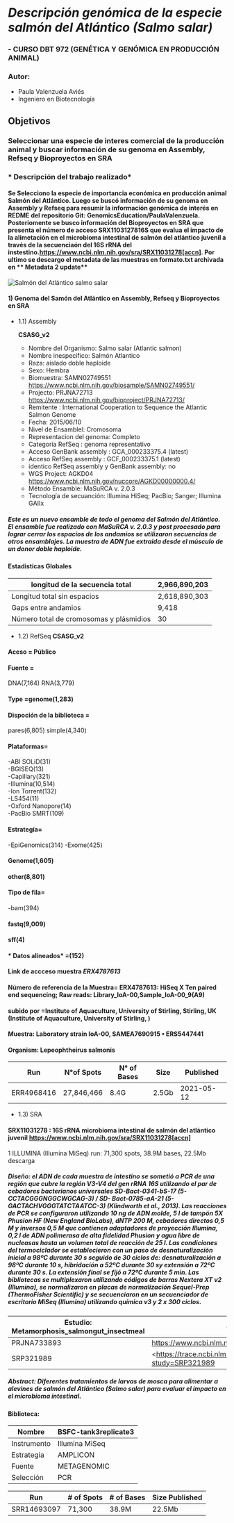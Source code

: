 # ***Descripción genómica de la especie salmón del Atlántico (Salmo salar)***
### - CURSO DBT 972 (GENÉTICA Y GENÓMICA EN PRODUCCIÓN ANIMAL)
### Autor: 
- Paula Valenzuela Aviés
- Ingeniero en Biotecnología

## **Objetivos**
### Seleccionar una especie de interes comercial de la producción animal y buscar información de su genoma en Assembly, Refseq y Bioproyectos en SRA
### * Descripción del trabajo realizado*
#### Se Selecciono la especie de importancia económica en producción animal Salmón del Atlántico. Luego se buscó información de su genoma en Assembly y Refseq para resumir la información genómica de interés en REDME del repositorio Git: GenomicsEducation/PaulaValenzuela. Posteriomente se busco información del Bioproyectos en SRA que presenta el número de acceso **SRX1103127816S** que evalua el impacto de la alimetación en el microbioma intestinal de salmón del atlántico juvenil a través de la secuenciaón del 16S rRNA del instestino.<https://www.ncbi.nlm.nih.gov/sra/SRX11031278[accn]>. Por ultimo se descargo el metadata de las muestras en formato.txt archivada en ** Metadata 2 update**

![Salmón del Atlántico *salmo salar*](https://www.bing.com/images/search?view=detailV2&ccid=aPOtTgII&id=B6725BEDD03FFDD4F8559AF8B75E8C689FC43DCB&thid=OIP.aPOtTgIIacpmELeLmvBL3wHaC-&mediaurl=https%3a%2f%2fwww.salmonchile.cl%2fassets%2fuploads%2f2019%2f03%2fatlantico.jpg&cdnurl=https%3a%2f%2fth.bing.com%2fth%2fid%2fR68f3ad4e020869ca6610b78b9af04bdf%3frik%3dyz3En2iMXrf4mg%26pid%3dImgRaw&exph=1404&expw=3488&q=salmon+atlantico&simid=608038692002010751&ck=8AFFBA70A81456E6F82BEEED347111FB&selectedIndex=6&FORM=IRPRST&ajaxhist=0&ajaxserp=0)

#### 1) Genoma del Samón del Atlántico en Assembly, Refseq y Bioproyectos en SRA
- 1.1) Assembly

  **CSASG_v2**
 
  - Nombre del Organismo: Salmo salar (Atlantic salmon)
  - Nombre inespecifico: Salmón Atlantico
  - Raza: aislado doble haploide 
  - Sexo: Hembra 
  - Biomuestra: SAMN02749551 <https://www.ncbi.nlm.nih.gov/biosample/SAMN02749551/>
  - Projecto: PRJNA72713 <https://www.ncbi.nlm.nih.gov/bioproject/PRJNA72713/>
  - Remitente : International Cooperation to Sequence the Atlantic Salmon Genome
  - Fecha: 2015/06/10
  - Nivel de Ensamblel: Cromosoma
  - Representacion del genoma: Completo
  - Categoria RefSeq : genoma representativo
  - Acceso GenBank assembly : GCA_000233375.4 (latest)
  - Acceso RefSeq assembly : GCF_000233375.1 (latest)
  - identico RefSeq assembly y GenBank assembly: no 
  - WGS Project: AGKD04 <https://www.ncbi.nlm.nih.gov/nuccore/AGKD00000000.4/>
  - Método Ensamble: MaSuRCA v. 2.0.3
  - Tecnología de secuanción: Illumina HiSeq; PacBio; Sanger; Illumina GAIIx

 ##### Este es un nuevo ensamble de todo el genoma del Salmón del Atlántico. El ensamble fue realizado con MaSuRCA v. 2.0.3 y post procesado para lograr cerrar los espacios de los andamios se utilizaron secuencias de otros ensamblajes. La muestra de ADN fue extraida desde el músculo de un donor doble haploide. 
 #### Estadisticas Globales
  
  |longitud de la secuencia total| 2,966,890,203| 
  |------------|--------------|
  |Longitud total sin espacios   | 2,618,890,303|
  |Gaps entre andamios| 9,418|  
  |Número total de cromosomas y plásmidios| 30| 
 
- 1.2) RefSeq
  **CSASG_v2**
  
#### Aceso = Público
#### Fuente =
DNA(7,164)
RNA(3,779)
#### Type =genome(1,283)

#### Dispoción de la biblioteca =
pares(6,805)
simple(4,340)

#### Plataformas=
-ABI SOLiD(31)   
-BGISEQ(13)   
-Capillary(321)   
-Illumina(10,514)   
-Ion Torrent(132)   
-LS454(11)   
-Oxford Nanopore(14)   
-PacBio SMRT(109)  

#### Estrategía=
-EpiGenomics(314) 
-Exome(425)

#### Genome(1,605)
#### other(8,801)
#### Tipo de fila=
-bam(394)

#### fastq(9,009)
#### sff(4)
#### * Datos alineados* =(152)
#### Link de accceso muestra *ERX4787613*
#### Número de referencia de la Muestra= ERX4787613: HiSeq X Ten paired end sequencing; Raw reads: Library_IoA-00,Sample_IoA-00_9(A9)
#### subido por =Institute of Aquaculture, University of Stirling, Stirling, UK (Institute of Aquaculture, University of Stirling, )
#### Muestra: Laboratory strain IoA-00, SAMEA7690915 • ERS5447441
#### Organism: Lepeophtheirus salmonis

|Run	| N°of Spots|	N° of Bases|	Size|	Published|
|----|-----|-----|-----|-----|
|ERR4968416|	27,846,466	|8.4G	|2.5Gb	|2021-05-12|

- 1.3) SRA
#### **SRX11031278** : 16S rRNA microbioma intestinal de salmón del atlántico juvenil <https://www.ncbi.nlm.nih.gov/sra/SRX11031278[accn]>
1 ILLUMINA (Illumina MiSeq) run: 71,300 spots, 38.9M bases, 22.5Mb descarga

##### Diseño: el ADN de cada muestra de intestino se sometió a PCR de una región que cubre la región V3-V4 del gen rRNA 16S utilizando el par de cebadores bacterianos universales SD-Bact-0341-bS-17 (5-CCTACGGGNGGCWGCAG-3) / SD- Bact-0785-aA-21 (5-GACTACHVGGGTATCTAATCC-3) (Klindworth et al., 2013). Las reacciones de PCR se configuraron utilizando 10 ng de ADN molde, 5 l de tampón 5X Phusion HF (New England BioLabs), dNTP 200 M, cebadores directos 0,5 M y inversos 0,5 M que contienen adaptadores de proyección Illumina, 0,2 l de ADN polimerasa de alta fidelidad Phusion y agua libre de nucleasas hasta un volumen total de reacción de 25 l. Las condiciones del termociclador se establecieron con un paso de desnaturalización inicial a 98ºC durante 30 s seguido de 30 ciclos de: desnaturalización a 98ºC durante 10 s, hibridación a 52ºC durante 30 sy extensión a 72ºC durante 30 s. La extensión final se fijó a 72ºC durante 5 min. Las bibliotecas se multiplexaron utilizando códigos de barras Nextera XT v2 (Illumina), se normalizaron en placas de normalización Sequel-Prep (ThermoFisher Scientific) y se secuenciaron en un secuenciador de escritorio MiSeq (Illumina) utilizando química v3 y 2 x 300 ciclos.

|Estudio: Metamorphosis_salmongut_insectmeal|--------|
|------------|----------------------|
|PRJNA733893|<https://www.ncbi.nlm.nih.gov/bioproject/PRJNA733893>
|SRP321989|<https://trace.ncbi.nlm.nih.gov/Traces/sra/?study=SRP321989|

##### Abstract: Diferentes tratamientos de larvas de mosca para alimentar a alevines de salmón del Atlántico (Salmo salar) para evaluar el impacto en el microbioma intestinal.

#### Biblioteca:
|Nombre| BSFC-tank3replicate3|
|------|------------|
|Instrumento| Illumina MiSeq|
|Estrategia| AMPLICON|
|Fuente| METAGENOMIC|
|Selección| PCR|

|Run| # of Spots|	# of Bases|	Size	Published|
|---|-----------|-----------|----------------|
|SRR14693097|	71,300	|38.9M|	22.5Mb|	2021-05-31|

